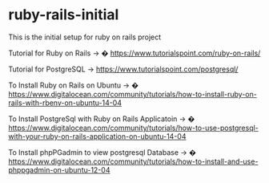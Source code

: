 # ruby-rails-initial
This is the initial setup for ruby on rails project

Tutorial for Ruby on Rails ->
� https://www.tutorialspoint.com/ruby-on-rails/

Tutorial for PostgreSQL ->
  https://www.tutorialspoint.com/postgresql/

To Install Ruby on Rails on Ubuntu -> 
� https://www.digitalocean.com/community/tutorials/how-to-install-ruby-on-rails-with-rbenv-on-ubuntu-14-04

To Install PostgreSql with Ruby on Rails Applicatoin ->
� https://www.digitalocean.com/community/tutorials/how-to-use-postgresql-with-your-ruby-on-rails-application-on-ubuntu-14-04

To Install phpPGadmin to view postgresql Database ->
� https://www.digitalocean.com/community/tutorials/how-to-install-and-use-phppgadmin-on-ubuntu-12-04
